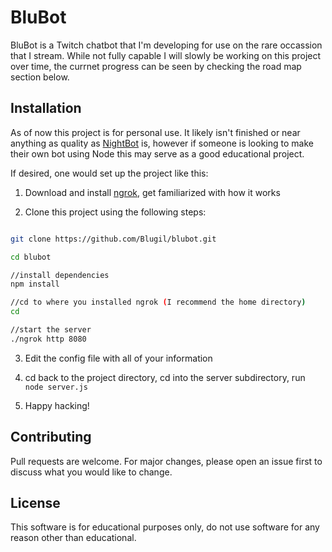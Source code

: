 # BluBot

BluBot is a Twitch chatbot that I'm developing for use on the rare occassion that I stream. 
While not fully capable I will slowly be working on this project over time, the currnet 
progress can be seen by checking the road map section below.

## Installation

As of now this project is for personal use. It likely isn't finished or near anything as quality as [NightBot](https://nightbot.tv/) is, however if someone is looking to make their own bot using
Node this may serve as a good educational project.

If desired, one would set up the project like this:

1. Download and install [ngrok](https://ngrok.com/), get familiarized with how it works

2. Clone this project using the following steps:

```Bash

git clone https://github.com/Blugil/blubot.git

cd blubot

//install dependencies
npm install

//cd to where you installed ngrok (I recommend the home directory)
cd

//start the server
./ngrok http 8080
```

3. Edit the config file with all of your information

4. cd back to the project directory, cd into the server subdirectory, run `node server.js`

5. Happy hacking!


## Contributing

Pull requests are welcome. For major changes, please open an issue first to discuss what you would like to change.

## License

This software is for educational purposes only, do not use software for any reason other
than educational.

